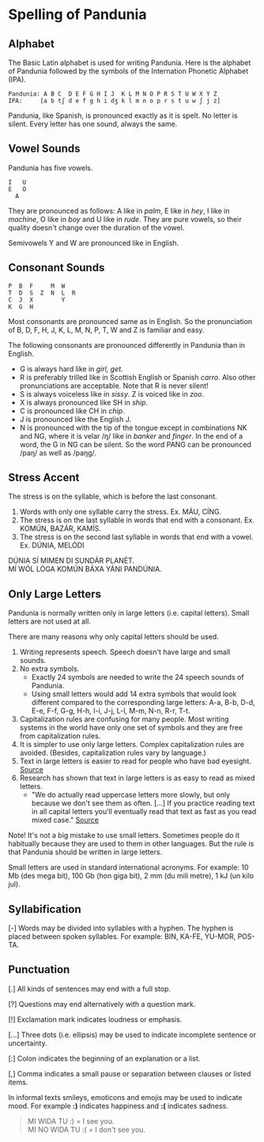 Spelling of Pandunia
====================

## Alphabet


The Basic Latin alphabet is used for writing Pandunia. Here is the alphabet of Pandunia followed by the symbols of the Internation Phonetic Alphabet (IPA).

    Pandunia: A B C  D E F G H I J  K L M N O P R S T U W X Y Z
    IPA:     [a b tʃ d e f g h i dʒ k l m n o p r s t u w ʃ j z]

Pandunia, like Spanish, is pronounced exactly as it is spelt. No letter is silent. Every letter has one sound, always the same.


Vowel Sounds
------------

Pandunia has five vowels.

    I   U
    E   O
      A

They are pronounced as follows: A like in _palm_, E like in _hey_, I like in _machine_, O like in _boy_ and U like in _rude_. They are pure vowels, so their quality doesn't change over the duration of the vowel.

Semivowels Y and W are pronounced like in English.


Consonant Sounds
----------------

    P  B  F     M  W
    T  D  S  Z  N  L  R
    C  J  X        Y
    K  G  H

Most consonants are pronounced same as in English. So the pronunciation of B, D, F, H, J, K, L, M, N, P, T, W and Z is familiar and easy.

The following consonants are pronounced differently in Pandunia than in English.

- G is always hard like in _girl, get_.
- R is preferably trilled like in Scottish English or Spanish _carro_. Also other pronunciations are acceptable. Note that R is never silent!
- S is always voiceless like in _sissy_. Z is voiced like in _zoo_.
- X is always pronounced like SH in _ship_.
- C is pronounced like CH in _chip_.
- J is pronounced like the English J.
- N is pronounced with the tip of the tongue except in combinations NK and NG, where it is velar /ŋ/ like in _banker_ and _finger_. In the end of a word, the G in NG can be silent. So the word PANG can be pronounced /paŋ/ as well as /paŋg/.



## Stress Accent

The stress is on the syllable, which is before the last consonant.

1. Words with only one syllable carry the stress. Ex. MÁU, CÍNG.
2. The stress is on the last syllable in words that end with a consonant. Ex. KOMÚN, BAZÁR, KAMÍS.
3. The stress is on the second last syllable in words that end with a vowel. Ex. DÚNIA, MELÓDI

DÚNIA SÍ MIMEN DI SUNDÁR PLANÉT.  
MÍ WÓL LÓGA KOMÚN BÁXA YÁNI PANDÚNIA.



## Only Large Letters

Pandunia is normally written only in large letters (i.e. capital letters). Small letters are not used at all.

There are many reasons why only capital letters should be used.

1. Writing represents speech. Speech doesn't have large and small sounds.
2. No extra symbols.
    - Exactly 24 symbols are needed to write the 24 speech sounds of Pandunia.
    - Using small letters would add 14 extra symbols that would look different compared to the corresponding large letters: A-a, B-b, D-d, E-e, F-f, G-g, H-h, I-i, J-j, L-l, M-m, N-n, R-r, T-t.
3. Capitalization rules are confusing for many people. Most writing systems in the world have only one set of symbols and they are free from capitalization rules.
4. It is simpler to use only large letters. Complex capitalization rules are avoided. (Besides, capitalization rules vary by language.)
5. Text in large letters is easier to read for people who have bad eyesight. [Source](https://www.ncbi.nlm.nih.gov/pmc/articles/PMC2016788/)
6. Research has shown that text in large letters is as easy to read as mixed letters.
    - "We do actually read uppercase letters more slowly, but only because we don't see them as often. [...] If you practice reading text in all capital letters you’ll eventually read that text as fast as you read mixed case." [Source](http://www.graphics.com/article-old/how-people-read)

Note! It's not a big mistake to use small letters. Sometimes people do it habitually because they are used to them in other languages. But the rule is that Pandunia should be written in large letters.

Small letters are used in standard international acronyms. For example: 10 Mb (des mega bit), 100 Gb (hon giga bit), 2 mm (du mili metre), 1 kJ (un kilo jul).


## Syllabification

[-] Words may be divided into syllables with a hyphen. The hyphen is placed between spoken syllables. For example: BIN, KA-FE, YU-MOR, POS-TA.


## Punctuation

[.] All kinds of sentences may end with a full stop.

[?] Questions may end alternatively with a question mark.

[!] Exclamation mark indicates loudness or emphasis.

[...] Three dots (i.e. ellipsis) may be used to indicate incomplete sentence or uncertainty.

[:] Colon indicates the beginning of an explanation or a list.

[,] Comma indicates a small pause or separation between clauses or listed items.

In informal texts smileys, emoticons and emojis may be used to indicate mood. For example **:)** indicates happiness and **:(** indicates sadness.

> MI WIDA TU :) = I see you.  
> MI NO WIDA TU :( = I don't see you.

